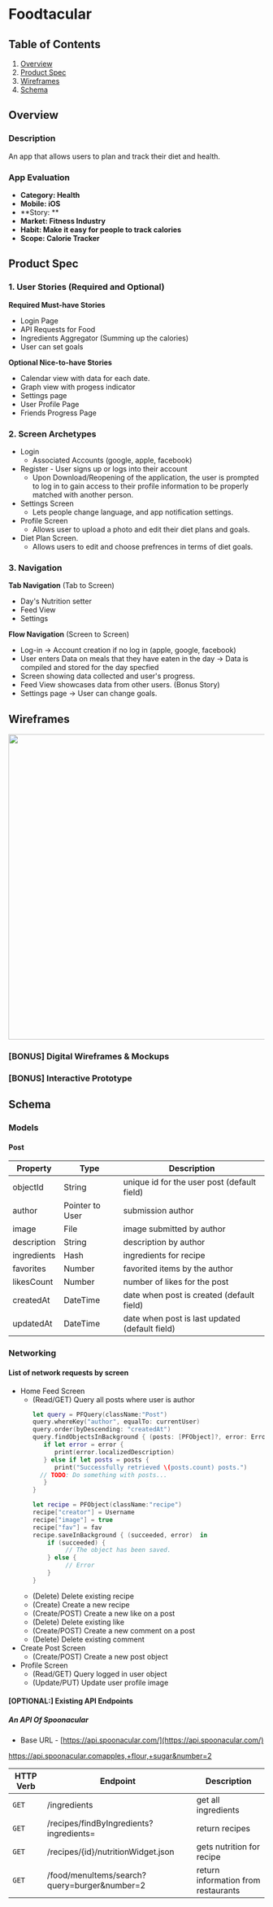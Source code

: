 
# Foodtacular

## Table of Contents
1. [Overview](#Overview)
1. [Product Spec](#Product-Spec)
1. [Wireframes](#Wireframes)
2. [Schema](#Schema)

## Overview
### Description
An app that allows users to plan and track their diet and health.

### App Evaluation
- **Category: Health**
- **Mobile: iOS**
- **Story: **
- **Market: Fitness Industry**
- **Habit: Make it easy for people to track calories**
- **Scope: Calorie Tracker**

## Product Spec

### 1. User Stories (Required and Optional)

**Required Must-have Stories**

* Login Page
* API Requests for Food
* Ingredients Aggregator (Summing up the calories)
* User can set goals

**Optional Nice-to-have Stories**

* Calendar view with data for each date.
* Graph view with progess indicator
* Settings page
* User Profile Page
* Friends Progress Page

### 2. Screen Archetypes

* Login 
   * Associated Accounts (google, apple, facebook)
* Register - User signs up or logs into their account
   * Upon Download/Reopening of the application, the user is prompted to log in to gain access to their profile information to be properly matched with another person. 
* Settings Screen
   * Lets people change language, and app notification settings.
* Profile Screen 
   * Allows user to upload a photo and edit their diet plans and goals.
* Diet Plan Screen.
   * Allows users to edit and choose prefrences in terms of diet goals.

### 3. Navigation

**Tab Navigation** (Tab to Screen)

* Day's Nutrition setter
* Feed View
* Settings

**Flow Navigation** (Screen to Screen)

* Log-in -> Account creation if no log in (apple, google, facebook)
* User enters Data on meals that they have eaten in the day -> Data is compiled and stored for the day specfied
* Screen showing data collected and user's progress.
* Feed View showcases data from other users. (Bonus Story)
* Settings page -> User can change goals.

## Wireframes
<img src="https://i.imgur.com/ummsM7x.jpg" width=600>

### [BONUS] Digital Wireframes & Mockups

### [BONUS] Interactive Prototype

## Schema 
### Models
#### Post

   | Property      | Type     | Description |
   | ------------- | -------- | ------------|
   | objectId      | String   | unique id for the user post (default field) |
   | author        | Pointer to User| submission author |
   | image         | File     | image submitted by author |
   | description   | String   | description by author |
   | ingredients   | Hash     | ingredients for recipe |
   | favorites     | Number   | favorited items by the author |
   | likesCount    | Number   | number of likes for the post |
   | createdAt     | DateTime | date when post is created (default field) |
   | updatedAt     | DateTime | date when post is last updated (default field) |
### Networking
#### List of network requests by screen
   - Home Feed Screen
      - (Read/GET) Query all posts where user is author
         ```swift
         let query = PFQuery(className:"Post")
         query.whereKey("author", equalTo: currentUser)
         query.order(byDescending: "createdAt")
         query.findObjectsInBackground { (posts: [PFObject]?, error: Error?) in
            if let error = error { 
               print(error.localizedDescription)
            } else if let posts = posts {
               print("Successfully retrieved \(posts.count) posts.")
           // TODO: Do something with posts...
            }
         }
         
         let recipe = PFObject(className:"recipe")
         recipe["creator"] = Username
         recipe["image"] = true
         recipe["fav"] = fav
         recipe.saveInBackground { (succeeded, error)  in
             if (succeeded) {
                  // The object has been saved.
             } else {
                  // Error 
             }
         }
         ```
      - (Delete) Delete existing recipe
      - (Create) Create a new recipe
      - (Create/POST) Create a new like on a post
      - (Delete) Delete existing like
      - (Create/POST) Create a new comment on a post
      - (Delete) Delete existing comment
   - Create Post Screen
      - (Create/POST) Create a new post object
   - Profile Screen
      - (Read/GET) Query logged in user object
      - (Update/PUT) Update user profile image
#### [OPTIONAL:] Existing API Endpoints
##### An API Of Spoonacular
- Base URL - [https://api.spoonacular.com/](https://api.spoonacular.com/)

https://api.spoonacular.comapples,+flour,+sugar&number=2

   HTTP Verb | Endpoint | Description
   ----------|----------|------------
    `GET`    | /ingredients | get all ingredients
    `GET`    | /recipes/findByIngredients?ingredients= | return recipes
    `GET`    | /recipes/{id}/nutritionWidget.json   | gets nutrition for recipe
    `GET`    | /food/menuItems/search?query=burger&number=2 | return information from restaurants
